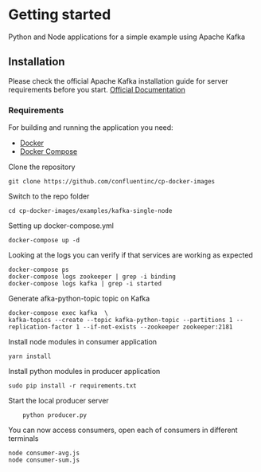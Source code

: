 # Getting started

Python and Node applications for a simple example using Apache Kafka

## Installation

Please check the official Apache Kafka installation guide for server requirements before you start. [Official Documentation](https://kafka.apache.org/quickstart)

### Requirements

For building and running the application you need:

- [Docker](https://docs.docker.com/)
- [Docker Compose](https://docs.docker.com/compose/install/#install-compose)

Clone the repository

    git clone https://github.com/confluentinc/cp-docker-images


Switch to the repo folder

    cd cp-docker-images/examples/kafka-single-node

Setting up docker-compose.yml

    docker-compose up -d

Looking at the logs you can verify if that services are working as expected

    docker-compose ps
    docker-compose logs zookeeper | grep -i binding
    docker-compose logs kafka | grep -i started

Generate afka-python-topic topic on Kafka 

    docker-compose exec kafka  \
    kafka-topics --create --topic kafka-python-topic --partitions 1 --replication-factor 1 --if-not-exists --zookeeper zookeeper:2181

Install node modules in consumer application

```
yarn install
```

Install python modules in producer application

````
sudo pip install -r requirements.txt
````


Start the local producer server
```
    python producer.py
```

You can now access consumers, open each of consumers in different terminals 

````
node consumer-avg.js
node consumer-sum.js
````
